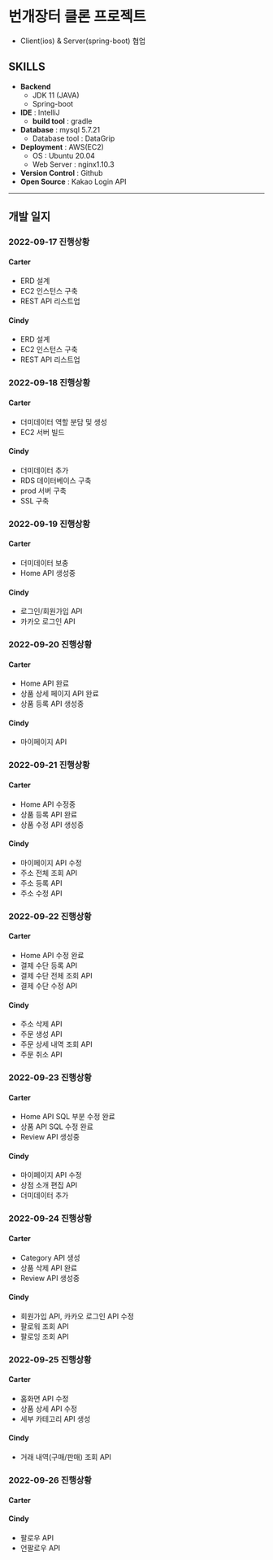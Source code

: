 # 번개장터 클론 프로젝트
- Client(ios) & Server(spring-boot) 협업

## SKILLS
- **Backend**
  - JDK 11 (JAVA)
  - Spring-boot
- **IDE** : IntelliJ
  - **build tool** : gradle
- **Database** : mysql 5.7.21
  - Database tool : DataGrip
- **Deployment** : AWS(EC2)
  - OS : Ubuntu 20.04
  - Web Server : nginx1.10.3
- **Version Control** : Github
- **Open Source** : Kakao Login API

- - - 

## 개발 일지
### 2022-09-17 진행상황
#### Carter
- ERD 설계
- EC2 인스턴스 구축
- REST API 리스트업
#### Cindy
- ERD 설계
- EC2 인스턴스 구축
- REST API 리스트업

### 2022-09-18 진행상황
#### Carter
- 더미데이터 역할 분담 및 생성
- EC2 서버 빌드
#### Cindy
- 더미데이터 추가
- RDS 데이터베이스 구축
- prod 서버 구축
- SSL 구축

### 2022-09-19 진행상황
#### Carter
- 더미데이터 보충
- Home API 생성중
#### Cindy
- 로그인/회원가입 API
- 카카오 로그인 API

### 2022-09-20 진행상황
#### Carter
- Home API 완료
- 상품 상세 페이지 API 완료
- 상품 등록 API 생성중
#### Cindy
- 마이페이지 API

### 2022-09-21 진행상황
#### Carter
- Home API 수정중
- 상품 등록 API 완료
- 상품 수정 API 생성중

#### Cindy
- 마이페이지 API 수정
- 주소 전체 조회 API
- 주소 등록 API
- 주소 수정 API

### 2022-09-22 진행상황
#### Carter
- Home API 수정 완료
- 결제 수단 등록 API
- 결제 수단 전체 조회 API
- 결제 수단 수정 API

#### Cindy
- 주소 삭제 API
- 주문 생성 API
- 주문 상세 내역 조회 API
- 주문 취소 API

### 2022-09-23 진행상황
#### Carter
- Home API SQL 부분 수정 완료
- 상품 API SQL 수정 완료
- Review API 생성중

#### Cindy
- 마이페이지 API 수정
- 상점 소개 편집 API
- 더미데이터 추가

### 2022-09-24 진행상황
#### Carter
- Category API 생성
- 상품 삭제 API  완료
- Review API 생성중

#### Cindy
- 회원가입 API, 카카오 로그인 API 수정
- 팔로워 조회 API
- 팔로잉 조회 API

### 2022-09-25 진행상황
#### Carter
- 홈화면 API 수정
- 상품 상세 API 수정
- 세부 카테고리 API 생성

#### Cindy
- 거래 내역(구매/판매) 조회 API

### 2022-09-26 진행상황
#### Carter

#### Cindy
- 팔로우 API
- 언팔로우 API
